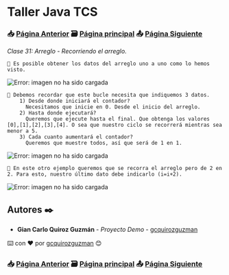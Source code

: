 # Taller Java TCS
### 📥 [Página Anterior](https://github.com/gcquirozguzman/java-tcs-202001/tree/AADV100001) 🗃️ [Página principal](https://github.com/gcquirozguzman/java-tcs-202001) 📤 [Página Siguiente](https://github.com/gcquirozguzman/java-tcs-202001/tree/POO0100001)

_Clase 31: Arreglo - Recorriendo el arreglo._

```
📢 Es posible obtener los datos del arreglo uno a uno como lo hemos visto.
```

![Error: imagen no ha sido cargada](https://github.com/gcquirozguzman/java-tcs-202001/blob/Clase-31/imagenes/pagina_31_2.png)

```
📢 Debemos recordar que este bucle necesita que indiquemos 3 datos.
    1) Desde donde iniciará el contador? 
      Necesitamos que inicie en 0. Desde el inicio del arreglo.
    2) Hasta donde ejecutará? 
      Queremos que ejecute hasta el final. Que obtenga los valores [0],[1],[2],[3],[4]. O sea que nuestro ciclo se recorrerá mientras sea menor a 5.
    3) Cada cuanto aumentará el contador?
      Queremos que muestre todos, así que será de 1 en 1.
```

![Error: imagen no ha sido cargada](https://github.com/gcquirozguzman/java-tcs-202001/blob/Clase-31/imagenes/pagina_31_1.png)

```
📢 En este otro ejemplo queremos que se recorra el arreglo pero de 2 en 2. Para esto, nuestro último dato debe indicarlo (i=i+2).
```

![Error: imagen no ha sido cargada](https://github.com/gcquirozguzman/java-tcs-202001/blob/Clase-31/imagenes/pagina_31_3.png)

## Autores ✒️

* **Gian Carlo Quiroz Guzmán** - *Proyecto Demo* - [gcquirozguzman](https://github.com/gcquirozguzman)

⌨️ con ❤️ por [gcquirozguzman](https://github.com/gcquirozguzman) 😊

### 📥 [Página Anterior](https://github.com/gcquirozguzman/java-tcs-202001/tree/AADV100001) 🗃️ [Página principal](https://github.com/gcquirozguzman/java-tcs-202001) 📤 [Página Siguiente](https://github.com/gcquirozguzman/java-tcs-202001/tree/POO0100001)
